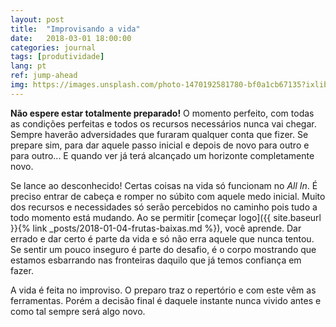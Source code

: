 ```yaml
---
layout: post
title:  "Improvisando a vida"
date:   2018-03-01 18:00:00
categories: journal
tags: [produtividade]
lang: pt
ref: jump-ahead
img: https://images.unsplash.com/photo-1470192581780-bf0a1cb67135?ixlib=rb-0.3.5&s=41534ae61109f93201313042449b1af2&auto=format&fit=crop&w=1334&q=80
---
```


**Não espere estar totalmente preparado!** O momento perfeito, com todas as condições perfeitas e todos os recursos necessários nunca vai chegar. Sempre haverão adversidades que furaram qualquer conta que fizer. Se prepare sim, para dar aquele passo inicial e depois de novo para outro e para outro... E quando ver já terá alcançado um horizonte completamente novo.

Se lance ao desconhecido! Certas coisas na vida só funcionam no _All In_. É preciso entrar de cabeça e romper no súbito com aquele medo inicial. Muito dos recursos e necessidades só serão percebidos no caminho pois tudo a todo momento está mudando. Ao se permitir [começar logo]({{ site.baseurl }}{% link _posts/2018-01-04-frutas-baixas.md %}), você aprende. Dar errado e dar certo é parte da vida e só não erra aquele que nunca tentou. Se sentir um pouco inseguro é parte do desafio, é o corpo mostrando que estamos esbarrando nas fronteiras daquilo que já temos confiança em fazer.

A vida é feita no improviso. O preparo traz o repertório e com este vêm as ferramentas. Porém a decisão final é daquele instante nunca vivido antes e como tal sempre será algo novo.
